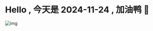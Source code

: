 
# Hello , 今天是 2024-11-24 , 加油鸭 🤭

![img](https://v1.jinrishici.com/all.svg?font-size=18&spacing=4)

